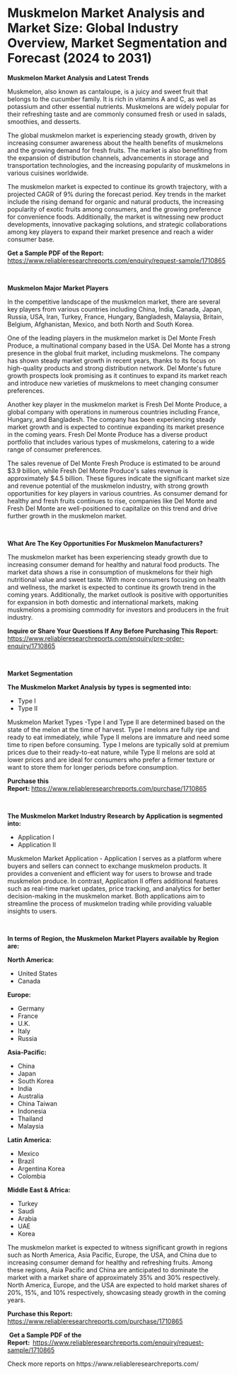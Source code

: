<p><h1>Muskmelon Market Analysis and Market Size: Global Industry Overview, Market Segmentation and Forecast (2024 to 2031)</h1></p><p><strong>Muskmelon Market Analysis and Latest Trends</strong></p>
<p><p>Muskmelon, also known as cantaloupe, is a juicy and sweet fruit that belongs to the cucumber family. It is rich in vitamins A and C, as well as potassium and other essential nutrients. Muskmelons are widely popular for their refreshing taste and are commonly consumed fresh or used in salads, smoothies, and desserts.</p><p>The global muskmelon market is experiencing steady growth, driven by increasing consumer awareness about the health benefits of muskmelons and the growing demand for fresh fruits. The market is also benefiting from the expansion of distribution channels, advancements in storage and transportation technologies, and the increasing popularity of muskmelons in various cuisines worldwide.</p><p>The muskmelon market is expected to continue its growth trajectory, with a projected CAGR of 9% during the forecast period. Key trends in the market include the rising demand for organic and natural products, the increasing popularity of exotic fruits among consumers, and the growing preference for convenience foods. Additionally, the market is witnessing new product developments, innovative packaging solutions, and strategic collaborations among key players to expand their market presence and reach a wider consumer base.</p></p>
<p><strong>Get a Sample PDF of the Report:&nbsp;</strong> <a href="https://www.reliableresearchreports.com/enquiry/request-sample/1710865">https://www.reliableresearchreports.com/enquiry/request-sample/1710865</a></p>
<p>&nbsp;</p>
<p><strong>Muskmelon Major Market Players</strong></p>
<p><p>In the competitive landscape of the muskmelon market, there are several key players from various countries including China, India, Canada, Japan, Russia, USA, Iran, Turkey, France, Hungary, Bangladesh, Malaysia, Britain, Belgium, Afghanistan, Mexico, and both North and South Korea.</p><p>One of the leading players in the muskmelon market is Del Monte Fresh Produce, a multinational company based in the USA. Del Monte has a strong presence in the global fruit market, including muskmelons. The company has shown steady market growth in recent years, thanks to its focus on high-quality products and strong distribution network. Del Monte's future growth prospects look promising as it continues to expand its market reach and introduce new varieties of muskmelons to meet changing consumer preferences.</p><p>Another key player in the muskmelon market is Fresh Del Monte Produce, a global company with operations in numerous countries including France, Hungary, and Bangladesh. The company has been experiencing steady market growth and is expected to continue expanding its market presence in the coming years. Fresh Del Monte Produce has a diverse product portfolio that includes various types of muskmelons, catering to a wide range of consumer preferences.</p><p>The sales revenue of Del Monte Fresh Produce is estimated to be around $3.9 billion, while Fresh Del Monte Produce's sales revenue is approximately $4.5 billion. These figures indicate the significant market size and revenue potential of the muskmelon industry, with strong growth opportunities for key players in various countries. As consumer demand for healthy and fresh fruits continues to rise, companies like Del Monte and Fresh Del Monte are well-positioned to capitalize on this trend and drive further growth in the muskmelon market.</p></p>
<p>&nbsp;</p>
<p><strong>What Are The Key Opportunities For Muskmelon Manufacturers?</strong></p>
<p><p>The muskmelon market has been experiencing steady growth due to increasing consumer demand for healthy and natural food products. The market data shows a rise in consumption of muskmelons for their high nutritional value and sweet taste. With more consumers focusing on health and wellness, the market is expected to continue its growth trend in the coming years. Additionally, the market outlook is positive with opportunities for expansion in both domestic and international markets, making muskmelons a promising commodity for investors and producers in the fruit industry.</p></p>
<p><strong>Inquire or Share Your Questions If Any Before Purchasing This Report:</strong> <a href="https://www.reliableresearchreports.com/enquiry/pre-order-enquiry/1710865">https://www.reliableresearchreports.com/enquiry/pre-order-enquiry/1710865</a></p>
<p>&nbsp;</p>
<p><strong>Market Segmentation</strong></p>
<p><strong>The Muskmelon Market Analysis by types is segmented into:</strong></p>
<p><ul><li>Type I</li><li>Type II</li></ul></p>
<p><p>Muskmelon Market Types -Type I and Type II are determined based on the state of the melon at the time of harvest. Type I melons are fully ripe and ready to eat immediately, while Type II melons are immature and need some time to ripen before consuming. Type I melons are typically sold at premium prices due to their ready-to-eat nature, while Type II melons are sold at lower prices and are ideal for consumers who prefer a firmer texture or want to store them for longer periods before consumption.</p></p>
<p><strong>Purchase this Report:&nbsp;</strong><a href="https://www.reliableresearchreports.com/purchase/1710865">https://www.reliableresearchreports.com/purchase/1710865</a></p>
<p>&nbsp;</p>
<p><strong>The Muskmelon Market Industry Research by Application is segmented into:</strong></p>
<p><ul><li>Application I</li><li>Application II</li></ul></p>
<p><p>Muskmelon Market Application - Application I serves as a platform where buyers and sellers can connect to exchange muskmelon products. It provides a convenient and efficient way for users to browse and trade muskmelon produce. In contrast, Application II offers additional features such as real-time market updates, price tracking, and analytics for better decision-making in the muskmelon market. Both applications aim to streamline the process of muskmelon trading while providing valuable insights to users.</p></p>
<p>&nbsp;</p>
<p><strong>In terms of Region, the Muskmelon Market Players available by Region are:</strong></p>
<p>
    <p> <strong> North America: </strong>
        <ul>
            <li>United States</li>
            <li>Canada</li>
        </ul>
        </p> 
    <p> <strong> Europe: </strong>
        <ul>
            <li>Germany</li>
            <li>France</li>
            <li>U.K.</li>
            <li>Italy</li>
            <li>Russia</li>
        </ul>
        </p> 
    <p> <strong> Asia-Pacific: </strong>
        <ul>
            <li>China</li>
            <li>Japan</li>
            <li>South Korea</li>
            <li>India</li>
            <li>Australia</li>
            <li>China Taiwan</li>
            <li>Indonesia</li>
            <li>Thailand</li>
            <li>Malaysia</li>
        </ul>
        </p> 
    <p> <strong> Latin America: </strong>
        <ul>
            <li>Mexico</li>
            <li>Brazil</li>
            <li>Argentina Korea</li>
            <li>Colombia</li>
        </ul>
        </p> 
    <p> <strong> Middle East & Africa: </strong>
        <ul>
            <li>Turkey</li>
            <li>Saudi</li>
            <li>Arabia</li>
            <li>UAE</li>
            <li>Korea</li>
        </ul>
    </p>
    </p>
<p><p>The muskmelon market is expected to witness significant growth in regions such as North America, Asia Pacific, Europe, the USA, and China due to increasing consumer demand for healthy and refreshing fruits. Among these regions, Asia Pacific and China are anticipated to dominate the market with a market share of approximately 35% and 30% respectively. North America, Europe, and the USA are expected to hold market shares of 20%, 15%, and 10% respectively, showcasing steady growth in the coming years.</p></p>
<p><strong>Purchase this Report: </strong><a href="https://www.reliableresearchreports.com/purchase/1710865">https://www.reliableresearchreports.com/purchase/1710865</a></p>
<p>&nbsp;<strong>Get a Sample PDF of the Report:&nbsp;&nbsp;</strong><a href="https://www.reliableresearchreports.com/enquiry/request-sample/1710865">https://www.reliableresearchreports.com/enquiry/request-sample/1710865</a></p>
<p><strong></strong></p>
<p>Check more reports on https://www.reliableresearchreports.com/</p>